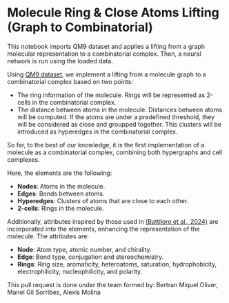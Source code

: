 # Molecule Ring & Close Atoms Lifting (Graph to Combinatorial)
This notebook imports QM9 dataset and applies a lifting from a graph molecular representation to a combinatorial complex. Then, a neural network is run using the loaded data.

Using [QM9 dataset](https://paperswithcode.com/dataset/qm9), we implement a lifting from a molecule graph to a combinatorial complex based on two points:
- The ring information of the molecule. Rings will be represented as 2-cells in the combinatorial complex.
- The distance between atoms in the molecule. Distances between atoms will be computed. If the atoms are under a predefined threshold, they will be considered as close and groupped together. This clusters will be introduced as hyperedges in the combinatorial complex.

So far, to the best of our knowledge, it is the first implementation of a molecule as a combinatorial complex, combining both hypergraphs and cell complexes.

Here, the elements are the following:
- **Nodes**: Atoms in the molecule.
- **Edges**: Bonds between atoms.
- **Hyperedges**: Clusters of atoms that are close to each other.
- **2-cells**: Rings in the molecule.

Additionally, attributes inspired by those used in [(Battiloro et al., 2024)](https://arxiv.org/abs/2405.15429) are incorporated into the elements, enhancing the representation of the molecule.
The attributes are:
- **Node**: Atom type, atomic number, and chirality.
- **Edge**: Bond type, conjugation and stereochemistry.
- **Rings**: Ring size, aromaticity, heteroatoms, saturation, hydrophobicity, electrophilicity, nucleophilicity, and polarity.

This pull request is done under the team formed by: Bertran Miquel Oliver, Manel Gil Sorribes, Alexis Molina
